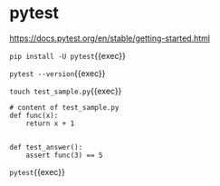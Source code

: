 # pytest


https://docs.pytest.org/en/stable/getting-started.html


`pip install -U pytest`{{exec}}


`pytest --version`{{exec}}

`touch test_sample.py`{{exec}}

```
# content of test_sample.py
def func(x):
    return x + 1


def test_answer():
    assert func(3) == 5
```


`pytest`{{exec}}
